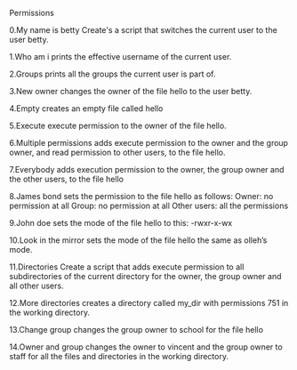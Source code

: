 Permissions

0.My name is betty
Create's a script that switches the current user to the user betty.

1.Who am i
prints the effective username of the current user.

2.Groups
prints all the groups the current user is part of.

3.New owner
changes the owner of the file hello to the user betty.

4.Empty
creates an empty file called hello

5.Execute
execute permission to the owner of the file hello.

6.Multiple permissions
adds execute permission to the owner and the group owner, and read permission to other users, to the file hello.

7.Everybody
 adds execution permission to the owner, the group owner and the other users, to the file hello

8.James bond
sets the permission to the file hello as follows:
Owner: no permission at all
Group: no permission at all
Other users: all the permissions

9.John doe
sets the mode of the file hello to this:
-rwxr-x-wx

10.Look in the mirror
sets the mode of the file hello the same as olleh’s mode.

11.Directories
Create a script that adds execute permission to all subdirectories of the current directory for the owner, the group owner and all other users.

12.More directories
creates a directory called my_dir with permissions 751 in the working directory.

13.Change group
changes the group owner to school for the file hello

14.Owner and group
changes the owner to vincent and the group owner to staff for all the files and directories in the working directory.

